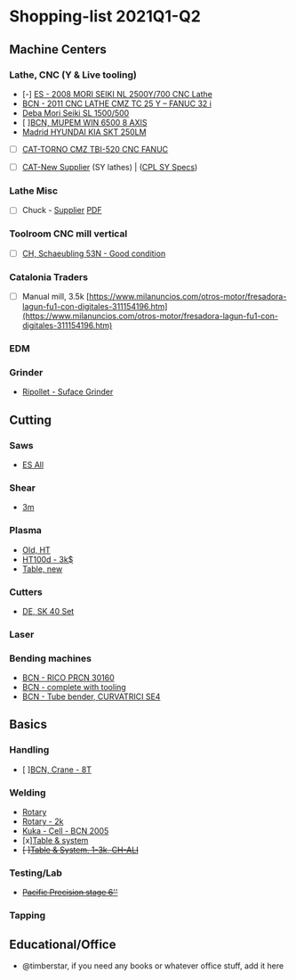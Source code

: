 # Shopping-list 2021Q1-Q2

## Machine Centers

### Lathe, CNC (Y & Live tooling)

- [-] [ES - 2008 MORI SEIKI NL 2500Y/700 CNC Lathe](https://www.machinio.com/cnc-lathes#quickview/49629152) 
- [BCN - 2011 CNC LATHE CMZ TC 25 Y – FANUC 32 i](https://www.machinio.com/cnc-lathes#quickview/43365172)
- [Deba Mori Seiki SL 1500/500](https://www.machinio.com/cat/cnc-tornos#quickview/44450209)
- [ ][BCN, MUPEM WIN 6500 8 AXIS ](https://www.machinio.com/listings/51030037)
- [Madrid HYUNDAI KIA SKT 250LM](https://www.machinio.com/listings/49892508)
- [ ] [CAT-TORNO CMZ TBI-520 CNC FANUC](https://maquinariacarandell.weebly.com/uploads/1/1/8/4/118431239/torno_bancada_inclinada_cmz_tbi-520.pdf)
- [ ] [CAT-New Supplier](https://maquinariacarandell.weebly.com/torno-p-cnc.html) (SY lathes) | ([CPL SY Specs](https://maquinariacarandell.weebly.com/uploads/1/1/8/4/118431239/_e__11_cpl-mc-y-sy_170821_.pdf))


### Lathe Misc

- [ ] Chuck - [Supplier](https://www.hainbuch.com/) [PDF](https://www.hainbuch.com/fileadmin/Mediendatenbank/Deutsch/Produkte/Spannfutter/Backenfutter/InoFlex/Katalogauszug-InoFlex-4-Backenfutter.pdf)

### Toolroom CNC mill vertical

- [ ] [CH, Schaeubling 53N - Good condition](https://www.machineseeker.es/schaublin-53n/i-4896627)

### Catalonia Traders

- [ ] Manual mill, 3.5k [https://www.milanuncios.com/otros-motor/fresadora-lagun-fu1-con-digitales-311154196.htm](https://www.milanuncios.com/otros-motor/fresadora-lagun-fu1-con-digitales-311154196.htm)

### EDM

### Grinder

- [Ripollet - Suface Grinder](https://www.machinio.com/grinding-machines#quickview/46040071)

## Cutting

### Saws

- [ES All](https://www.machinio.com/saws#results)

### Shear

- [3m](https://www.machinio.com/shearing-equipment#quickview/51051162)

### Plasma

- [Old, HT](https://www.machinio.com/plasma-cutters#quickview/43442108)
- [HT100d - 3k$](https://www.machinio.com/plasma-cutters#quickview/46345767)
- [Table, new](https://www.surplex.com/en/m/unich-lxp-1530-cnc-plasma-cutting-machine-623161.html?utm_campaign=auction-feed&utm_source=machinio&utm_medium=referral)

### Cutters

- [DE, SK 40 Set](https://www.machineseeker.es/hahn+%26+kolb-sk+40/i-4087977)

### Laser

### Bending machines

- [BCN - RICO PRCN 30160](https://www.machinio.com/bending?page=2#quickview/43132744)
- [BCN - complete with tooling](https://www.machinio.com/bending?page=3#quickview/51853303)
- [BCN - Tube bender, CURVATRICI SE4](https://www.machinio.com/bending?page=3#quickview/42932387)

## Basics

### Handling

- [ ][BCN, Crane - 8T](https://www.machinio.com/overhead-cranes#quickview/29088727)

### Welding

- [Rotary](https://www.machinio.com/welding-equipment?page=4#quickview/39377679)
- [Rotary - 2k](https://www.machinio.com/welding-equipment?page=12#quickview/47987949)
- [Kuka - Cell - BCN 2005](https://www.machinio.com/welding-equipment#quickview/51184510)
- [x][Table & system](https://www.siegmund.com/es/Mesa-con-ranuras-hexagonales,6622.php)
- ~~[ ][Table & System, 1-3k, CH-ALI](https://spanish.alibaba.com/product-detail/3d-welding-table-plate-with-fixture-made-in-china-for-sale-60793866677.html?spm=a2700.md_es_ES.deiletai6.9.103e39cdS1ktgh)~~


### Testing/Lab

- ~~[Pacific Precision stage 6''](https://www.machinio.com/cobra/general-analytical-equipment#quickview/49800893)~~


### Tapping

## Educational/Office

- @timberstar, if you need any books or whatever office stuff, add it here




